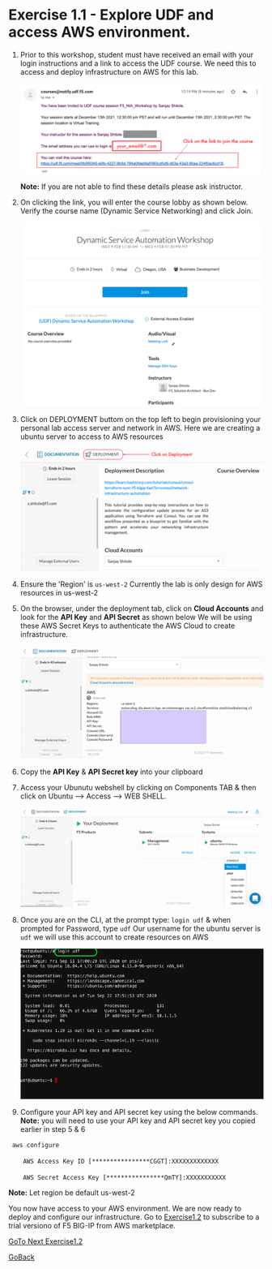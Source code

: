 # Exercise 1.1 - Explore UDF and access AWS environment.

1. Prior to this workshop, student must have received an email with your login instructions and a link to access the UDF course.
   We need this to access and deploy  infrastructure on AWS for this lab. 

   ![alt text](../images/emailclick.png)
   
   **Note:** If you are not able to find these details please ask instructor.
   
2. On clicking the link, you will enter the course lobby as shown below. Verify the course name (Dynamic Service Networking) and click Join.

   ![alt text](../images/click_on_join.png)
   
3. Click on DEPLOYMENT buttom on the top left to begin provisioning your personal lab access server and network in AWS.
   Here we are creating a ubuntu server to access to AWS resources

   ![alt text](../images/click_ondeployment.png)

4. Ensure the 'Region' is ``` us-west-2 ```
   Currently the lab is only design for AWS resources in us-west-2

   
5. On the browser, under the deployment tab, click on **Cloud Accounts** and look for the **API Key** and **API Secret** as shown below
   We will be using these AWS Secret Keys to authenticate the AWS Cloud to create infrastructure.

   ![alt text](../images/cloudaccount.png)

6. Copy the **API Key** & **API Secret key** into your clipboard

7. Access your Ubunutu webshell by clicking on Components TAB & then click on Ubuntu --> Access --> WEB SHELL. 

   ![alt text](../images/your_deployment.png)
    
8. Once you are on the CLI, at the prompt type: ``` login udf ``` & when prompted for Password, type ``` udf ```
   Our username for the ubuntu server  is ```udf``` we will use this account to create resources on AWS

   ![alt text](../images/less1-4.png)

9. Configure your API key and API secret key using the below commands. 
   **Note:** you will need to use your API key and API secret key you copied earlier in step 5 & 6
```
 aws configure

    AWS Access Key ID [****************CGGT]:XXXXXXXXXXXXX

    AWS Secret Access Key [****************QmTY]:XXXXXXXXXXX
```

  **Note:**  Let region be default us-west-2

You now have access to your AWS environment. We are now ready to deploy and configure our infrastructure. Go to [Exercise1.2](../Exercise1.2) to subscribe to a trial versiono of F5 BIG-IP from AWS marketplace. 


[GoTo Next Exercise1.2](../Exercise1.2/README.md)

[GoBack](../README.md)
